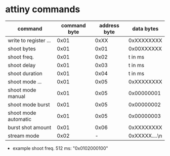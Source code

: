 # attiny commands
| command		| command byte	| address byte	| data bytes	|
| ---------------------	| -------------	| ------------- | ------------- |
| write to register ...	| 0x01		| 0xXX		| 0xXXXXXXXX	|
| shoot bytes		| 0x01		| 0x01		| 0x00XXXXXX	|
| shoot freq.		| 0x01		| 0x02		| t in ms	|
| shoot delay		| 0x01		| 0x03		| t in ms	|
| shoot duration	| 0x01		| 0x04		| t in ms	|
| shoot mode ...	| 0x01		| 0x05		| 0xXXXXXXXX	|
| shoot mode manual	| 0x01		| 0x05		| 0x00000001	|
| shoot mode burst	| 0x01		| 0x05		| 0x00000002	|
| shoot mode automatic 	| 0x01		| 0x05		| 0x00000003	|
| burst shot amount	| 0x01		| 0x06		| 0xXXXXXXXX	|
| stream mode		| 0x02		| -		| 0xXXXXX....\n	|

* example shoot freq. 512 ms: "0x0102000100"
